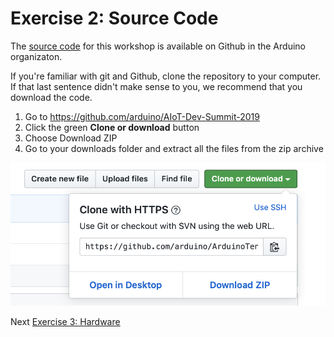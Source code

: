 # Exercise 2: Source Code

The [source code](https://github.com/arduino/AIoT-Dev-Summit-2019) for this workshop is available on Github in the Arduino organizaton.

If you're familiar with git and Github, clone the repository to your computer. If that last sentence didn't make sense to you,  we recommend that you download the code.

1. Go to https://github.com/arduino/AIoT-Dev-Summit-2019
1. Click the green **Clone or download** button
1. Choose Download ZIP
1. Go to your downloads folder and extract all the files from the zip archive

![Sceenshot of Github's clone or download options](images/clone-or-download.png)

Next [Exercise 3: Hardware](exercise3.md)
